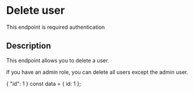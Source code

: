 # Delete user

<note>
    This endpoint is required authentication
</note>

## Description

This endpoint allows you to delete a user.

If you have an admin role, you can delete all users except the admin user.

<api-endpoint openapi-path="./../openapi.yaml" endpoint="/api/user" method="DELETE">
<request>
    <sample lang="javascript" title="payload">
    {
        "id": 1
    }
    </sample>
    <sample lang="javascript" title="JavaScript">
        const data = {
            id: 1
        };
    </sample>
</request>
</api-endpoint>